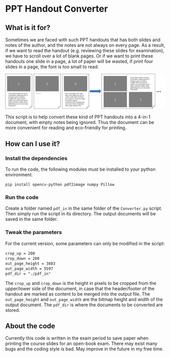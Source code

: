 # PPT Handout Converter
## What is it for?
Sometimes we are faced with such PPT handouts that has both slides and notes of the author, and the notes are not always on every page. As a result, if we want to read the handout (e.g. reviewing these slides for examination), we have to scroll over a lot of blank pages. Or if we want to print these handouts one slide in a page, a lot of paper will be wasted, if print four slides in a page, the font is too small to read.

![Drag Racing](./img/demo.png)

This script is to help convert these kind of PPT handouts  into a 4-in-1 document, with empty notes being ignored.  Thus the document can be more convenient for reading and eco-friendly for printing.
## How can I use it?
### Install the dependencies
To run the code, the following modules must be installed to your python environment.
```
pip install opencv-python pdf2image numpy Pillow
```
### Run the code
Create a folder named `pdf_in` in the same folder of the `Converter.py` script. Then simply run the script in its  directory. The output documents will be saved in the same folder.

### Tweak the parameters
For the current version, some parameters can only be modified in the script:
```
crop_up = 200
crop_down = 200
out_page_height = 3883
out_page_width = 5597
pdf_dir = "./pdf_in"
```
The `crop_up` and `crop_down` is the height in pixels to be cropped from the upper/lower side of the document, in case that the header/footer of the handout are marked as content to be merged into the output file. The `out_page_height` and `out_page_width` are the bitmap height and width of the output document. The `pdf_dir` is where the documents to be converted are stored.

## About the code
Currently this code is written in the exam period to save paper when printing the course slides for an open-book exam. There may exist many bugs and the coding style is bad. May improve in the future in my free time.